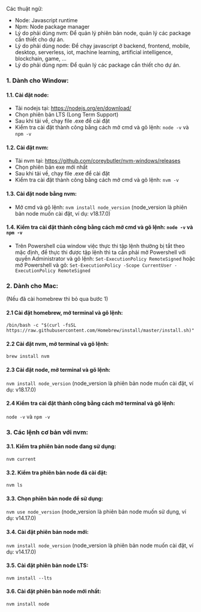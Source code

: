 Các thuật ngữ:

- Node: Javascript runtime
- Npm: Node package manager
- Lý do phải dùng nvm: Để quản lý phiên bản node, quản lý các package cần thiết cho dự án.
- Lý do phải dùng node: Để chạy javascript ở backend, frontend, mobile, desktop, serverless, iot, machine learning, artificial intelligence, blockchain, game, ...
- Lý do phải dùng npm: Để quản lý các package cần thiết cho dự án.

### 1. Dành cho Window:

#### 1.1. Cài đặt node:

- Tải nodejs tại: https://nodejs.org/en/download/
- Chọn phiên bản LTS (Long Term Support)
- Sau khi tải về, chạy file .exe để cài đặt
- Kiểm tra cài đặt thành công bằng cách mở cmd và gõ lệnh: `node -v` và `npm -v`

#### 1.2. Cài đặt nvm:

- Tải nvm tại: https://github.com/coreybutler/nvm-windows/releases
- Chọn phiên bản exe mới nhất
- Sau khi tải về, chạy file .exe để cài đặt
- Kiểm tra cài đặt thành công bằng cách mở cmd và gõ lệnh: `nvm -v`

#### 1.3. Cài đặt node bằng nvm:

- Mở cmd và gõ lệnh: `nvm install node_version` (node_version là phiên bản node muốn cài đặt, ví dụ: v18.17.0)

#### 1.4. Kiểm tra cài đặt thành công bằng cách mở cmd và gõ lệnh: `node -v` và `npm -v`

- Trên Powershell của window việc thực thi tập lệnh thường bị tắt theo mặc định, để thực thi được tập lệnh thì ta cần phải mở Powershell với quyền Administrator và gõ lệnh: `Set-ExecutionPolicy RemoteSigned` hoặc mở Powershell và gõ: `Set-ExecutionPolicy -Scope CurrentUser -ExecutionPolicy RemoteSigned`

### 2. Dành cho Mac:

(Nếu đã cài homebrew thì bỏ qua bước 1)

#### 2.1 Cài đặt homebrew, mở terminal và gõ lệnh:

`/bin/bash -c "$(curl -fsSL https://raw.githubusercontent.com/Homebrew/install/master/install.sh)"`

#### 2.2 Cài đặt nvm, mở terminal và gõ lệnh:

`brew install nvm`

#### 2.3 Cài đặt node, mở terminal và gõ lệnh:

`nvm install node_version` (node_version là phiên bản node muốn cài đặt, ví dụ: v18.17.0)

#### 2.4 Kiểm tra cài đặt thành công bằng cách mở terminal và gõ lệnh:

`node -v` và `npm -v`

### 3. Các lệnh cơ bản với nvm:

#### 3.1. Kiểm tra phiên bản node đang sử dụng:

`nvm current`

#### 3.2. Kiểm tra phiên bản node đã cài đặt:

`nvm ls`

#### 3.3. Chọn phiên bản node để sử dụng:

`nvm use node_version` (node_version là phiên bản node muốn sử dụng, ví dụ: v14.17.0)

#### 3.4. Cài đặt phiên bản node mới:

`nvm install node_version` (node_version là phiên bản node muốn cài đặt, ví dụ: v14.17.0)

#### 3.5. Cài đặt phiên bản node LTS:

`nvm install --lts`

#### 3.6. Cài đặt phiên bản node mới nhất:

`nvm install node`
